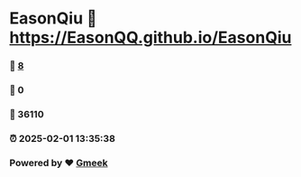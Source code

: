 # EasonQiu :link: https://EasonQQ.github.io/EasonQiu 
### :page_facing_up: [8](https://EasonQQ.github.io/EasonQiu/tag.html) 
### :speech_balloon: 0 
### :hibiscus: 36110 
### :alarm_clock: 2025-02-01 13:35:38 
### Powered by :heart: [Gmeek](https://github.com/Meekdai/Gmeek)
